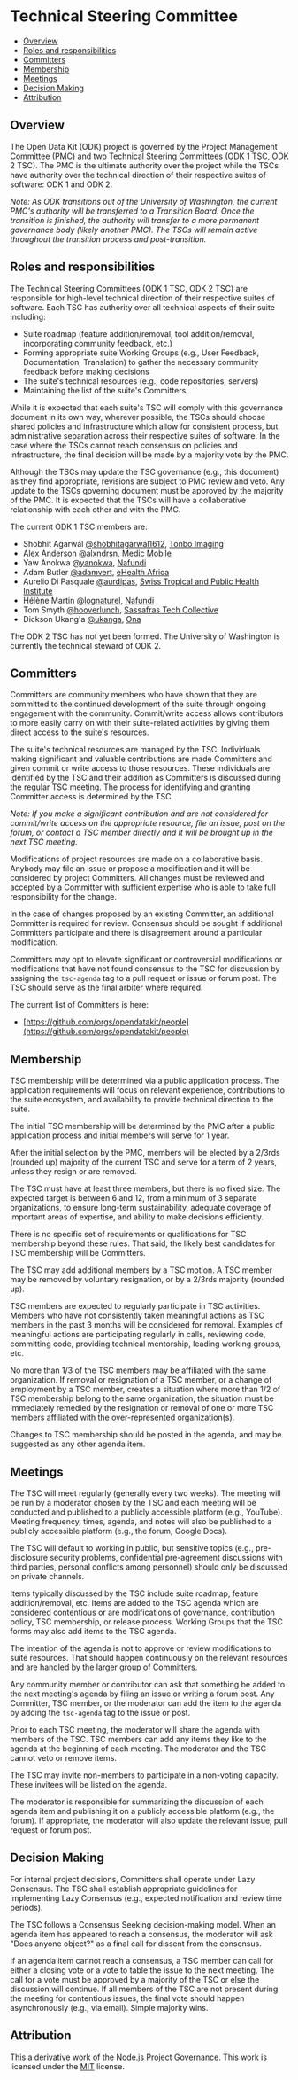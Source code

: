 # Technical Steering Committee

* [Overview](#overview)
* [Roles and responsibilities](#roles-and-responsibilities)
* [Committers](#committers)
* [Membership](#membership)
* [Meetings](#meetings)
* [Decision Making](#decision-making)
* [Attribution](#attribution)

## <a name="overview"></a>Overview
 
The Open Data Kit (ODK) project is governed by the Project Management Committee (PMC) and two Technical Steering Committees (ODK 1 TSC, ODK 2 TSC). The PMC is the ultimate authority over the project while the TSCs have authority over the technical direction of their respective suites of software: ODK 1 and ODK 2.
 
_Note: As ODK transitions out of the University of Washington, the current PMC's authority will be transferred to a Transition Board. Once the transition is finished, the authority will transfer to a more permanent governance body (likely another PMC). The TSCs will remain active throughout the transition process and post-transition._
 
## <a name="roles-and-responsibilities"></a>Roles and responsibilities
 
The Technical Steering Committees (ODK 1 TSC, ODK 2 TSC) are responsible for high-level technical direction of their respective suites of software. Each TSC has authority over all technical aspects of their suite including:
* Suite roadmap (feature addition/removal, tool addition/removal, incorporating community feedback, etc.)
* Forming appropriate suite Working Groups (e.g., User Feedback, Documentation, Translation) to gather the necessary community feedback before making decisions
* The suite's technical resources (e.g., code repositories, servers)
* Maintaining the list of the suite's Committers

While it is expected that each suite's TSC will comply with this governance document in its own way, wherever possible, the TSCs should choose shared policies and infrastructure which allow for consistent process, but administrative separation across their respective suites of software. In the case where the TSCs cannot reach consensus on policies and infrastructure, the final decision will be made by a majority vote by the PMC.
 
Although the TSCs may update the TSC governance (e.g., this document) as they find appropriate, revisions are subject to PMC review and veto. Any update to the TSCs governing document must be approved by the majority of the PMC. It is expected that the TSCs will have a collaborative relationship with each other and with the PMC.

The current ODK 1 TSC members are:
* Shobhit Agarwal [@shobhitagarwal1612](https://github.com/shobhitagarwal1612), [Tonbo Imaging](http://www.tonboimaging.com/)
* Alex Anderson [@alxndrsn](https://github.com/alxndrsn), [Medic Mobile](https://medicmobile.org/)
* Yaw Anokwa [@yanokwa](https://github.com/yanokwa), [Nafundi](http://nafundi.com/)
* Adam Butler [@adamvert](https://github.com/adamvert), [eHealth Africa](https://www.ehealthafrica.org/)
* Aurelio Di Pasquale [@aurdipas](https://github.com/aurdipas), [Swiss Tropical and Public Health Institute](https://www.swisstph.ch)
* Hélène Martin [@lognaturel](https://github.com/lognaturel), [Nafundi](http://nafundi.com/)
* Tom Smyth [@hooverlunch](https://github.com/hooverlunch), [Sassafras Tech Collective](http://sassafras.coop/)
* Dickson Ukang'a [@ukanga](https://github.com/ukanga), [Ona](https://ona.io/)
 
The ODK 2 TSC has not yet been formed. The University of Washington is currently the technical steward of ODK 2.

## <a name="committers"></a>Committers

Committers are community members who have shown that they are committed to the continued development of the suite through ongoing engagement with the community. Commit/write access allows contributors to more easily carry on with their suite-related activities by giving them direct access to the suite's resources.
 
The suite's technical resources are managed by the TSC. Individuals making significant and valuable contributions are made Committers and given commit or write access to those resources. These individuals are identified by the TSC and their addition as Committers is discussed during the regular TSC meeting. The process for identifying and granting Committer access is determined by the TSC.
 
_Note: If you make a significant contribution and are not considered for commit/write access on the appropriate resource, file an issue, post on the forum, or contact a TSC member directly and it will be brought up in the next TSC meeting._
 
Modifications of project resources are made on a collaborative basis. Anybody may file an issue or propose a modification and it will be considered by project Committers. All changes must be reviewed and accepted by a Committer with sufficient expertise who is able to take full responsibility for the change. 
 
In the case of changes proposed by an existing Committer, an additional Committer is required for review. Consensus should be sought if additional Committers participate and there is disagreement around a particular modification.
 
Committers may opt to elevate significant or controversial modifications or modifications that have not found consensus to the TSC for discussion by assigning the `tsc-agenda` tag to a pull request or issue or forum post. The TSC should serve as the final arbiter where required.
 
The current list of Committers is here:
* [https://github.com/orgs/opendatakit/people](https://github.com/orgs/opendatakit/people)

## <a name="membership"></a>Membership

TSC membership will be determined via a public application process. The application requirements will focus on relevant experience, contributions to the suite ecosystem, and availability to provide technical direction to the suite.
 
The initial TSC membership will be determined by the PMC after a public application process and initial members will serve for 1 year.

After the initial selection by the PMC, members will be elected by a 2/3rds (rounded up) majority of the current TSC and serve for a term of 2 years, unless they resign or are removed.
 
The TSC must have at least three members, but there is no fixed size. The expected target is between 6 and 12, from a minimum of 3 separate organizations, to ensure long-term sustainability, adequate coverage of important areas of expertise, and ability to make decisions efficiently.
 
There is no specific set of requirements or qualifications for TSC membership beyond these rules. That said, the likely best candidates for TSC membership will be Committers.
 
The TSC may add additional members by a TSC motion. A TSC member may be removed by voluntary resignation, or by a 2/3rds majority (rounded up). 
 
TSC members are expected to regularly participate in TSC activities. Members who have not consistently taken meaningful actions as TSC members in the past 3 months will be considered for removal. Examples of meaningful actions are participating regularly in calls, reviewing code, committing code, providing technical mentorship, leading working groups, etc.
 
No more than 1/3 of the TSC members may be affiliated with the same organization. If removal or resignation of a TSC member, or a change of employment by a TSC member, creates a situation where more than 1/2 of TSC membership belong to the same organization, the situation must be immediately remedied by the resignation or removal of one or more TSC members affiliated with the over-represented organization(s).
 
Changes to TSC membership should be posted in the agenda, and may be suggested as any other agenda item.
 
## <a name="meetings"></a>Meetings

The TSC will meet regularly (generally every two weeks). The meeting will be run by a moderator chosen by the TSC and each meeting will be conducted and published to a publicly accessible platform (e.g., YouTube). Meeting frequency, times, agenda, and notes will also be published to a publicly accessible platform (e.g., the forum, Google Docs).
 
The TSC will default to working in public, but sensitive topics (e.g., pre-disclosure security problems, confidential pre-agreement discussions with third parties, personal conflicts among personnel) should only be discussed on private channels.
 
Items typically discussed by the TSC include suite roadmap, feature addition/removal, etc. Items are added to the TSC agenda which are considered contentious or are modifications of governance, contribution policy, TSC membership, or release process. Working Groups that the TSC forms may also add items to the TSC agenda.
 
The intention of the agenda is not to approve or review modifications to suite resources. That should happen continuously on the relevant resources and are handled by the larger group of Committers.
 
Any community member or contributor can ask that something be added to the next meeting's agenda by filing an issue or writing a forum post. Any Committer, TSC member, or the moderator can add the item to the agenda by adding the `tsc-agenda` tag to the issue or post.
 
Prior to each TSC meeting, the moderator will share the agenda with members of the TSC. TSC members can add any items they like to the agenda at the beginning of each meeting. The moderator and the TSC cannot veto or remove items.
 
The TSC may invite non-members to participate in a non-voting capacity. These invitees will be listed on the agenda.
 
The moderator is responsible for summarizing the discussion of each agenda item and publishing it on a publicly accessible platform (e.g., the forum). If appropriate, the moderator will also update the relevant issue, pull request or forum post.
 
## <a name="decision-making"></a>Decision Making

For internal project decisions, Committers shall operate under Lazy Consensus. The TSC shall establish appropriate guidelines for implementing Lazy Consensus (e.g., expected notification and review time periods).
 
The TSC follows a Consensus Seeking decision-making model. When an agenda item has appeared to reach a consensus, the moderator will ask "Does anyone object?" as a final call for dissent from the consensus.
 
If an agenda item cannot reach a consensus, a TSC member can call for either a closing vote or a vote to table the issue to the next meeting. The call for a vote must be approved by a majority of the TSC or else the discussion will continue. If all members of the TSC are not present during the meeting for contentious issues, the final vote should happen asynchronously (e.g., via email). Simple majority wins.

## <a name="attribution"></a>Attribution

This a derivative work of the [Node.js Project Governance](https://raw.githubusercontent.com/nodejs/nodejs.org/0dd684cf21d278ba8aa178db0a20ebc6d587c58e/locale/en/about/governance.md). This work is licensed under the [MIT](https://opensource.org/licenses/MIT) license.
